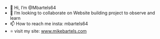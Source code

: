 - 👋 Hi, I’m @Mbartels64
- 💞️ I’m looking to collaborate on Website building project to observe and learn
- 📫 How to reach me insta: mbartels64
- ⭐️ visit my site: www.mikebartels.com



<!---
Mbartels64/Mbartels64 is a ✨ special ✨ repository because its `README.md` (this file) appears on your GitHub profile.
You can click the Preview link to take a look at your changes.
--->
